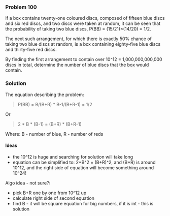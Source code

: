### Problem 100

If a box contains twenty-one coloured discs, composed of fifteen blue discs and six red discs, and two discs were taken at random, it can be seen that the probability of taking two blue discs, P(BB) = (15/21)×(14/20) = 1/2.

The next such arrangement, for which there is exactly 50% chance of taking two blue discs at random, is a box containing eighty-five blue discs and thirty-five red discs.

By finding the first arrangement to contain over 10^12 = 1,000,000,000,000 discs in total, determine the number of blue discs that the box would contain.

### Solution

The equation describing the problem:

>P(BB) = B/(B+R) * B-1/(B+R-1) = 1/2

Or
>2 * B * (B-1) = (B+R) * (B+R-1)

Where: B - number of blue, R - number of reds

#### Ideas
* the 10^12 is huge and searching for solution will take long
* equation can be simplified to: 2*B^2 = (B+R)^2, and (B+R) is around 10^12, and the right side of 
equation will become something around 10^24!

Algo idea - not sure?:
* pick B+R one by one from 10^12 up
* calculate right side of second equation
* find B - it will be square equation for big numbers, if it is int - this is solution